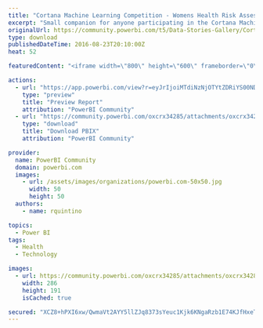 ```yaml
---
title: "Cortana Machine Learning Competition - Womens Health Risk Assessment - Power BI Companion"
excerpt: "Small companion for anyone participating in the Cortana Machine Learning competition - Women's Health Risk Assessment"
originalUrl: https://community.powerbi.com/t5/Data-Stories-Gallery/Cortana-Machine-Learning-Competition-Womens-Health-Risk/m-p/61588
type: download
publishedDateTime: 2016-08-23T20:10:00Z
heat: 52

featuredContent: "<iframe width=\"800\" height=\"600\" frameborder=\"0\" src=\"https://app.powerbi.com/view?r=eyJrIjoiMTdiNzNjOTYtZDRiYS00NDRjLWE5ODAtMTdkYjVlYTI3Y2ZlIiwidCI6IjA5ZTI1MWRjLTVlODctNDhiZi1iNGQyLTcxYjAxYWRiOTg0YSIsImMiOjh9\"></iframe>"

actions:
  - url: "https://app.powerbi.com/view?r=eyJrIjoiMTdiNzNjOTYtZDRiYS00NDRjLWE5ODAtMTdkYjVlYTI3Y2ZlIiwidCI6IjA5ZTI1MWRjLTVlODctNDhiZi1iNGQyLTcxYjAxYWRiOTg0YSIsImMiOjh9"
    type: "preview"
    title: "Preview Report"
    attribution: "PowerBI Community"
  - url: "https://community.powerbi.com/oxcrx34285/attachments/oxcrx34285/DataStoriesGallery/246/5/Cortana%20Competition-Women&#39;s%20Health%20Risk%20Assessment.pbix"
    type: "download"
    title: "Download PBIX"
    attribution: "PowerBI Community"

provider:
  name: PowerBI Community
  domain: powerbi.com
  images:
    - url: /assets/images/organizations/powerbi.com-50x50.jpg
      width: 50
      height: 50
  authors:
    - name: rquintino

topics:
  - Power BI
tags:
  - Health
  - Technology

images:
  - url: https://community.powerbi.com/oxcrx34285/attachments/oxcrx34285/DataStoriesGallery/246/4/data%20stories%20thumbnail-2.png
    width: 286
    height: 191
    isCached: true

secured: "XCZ8+hPXI6xw/QwmaVt2AYY5llZJq8373sYeuc1Kjk6KNgaRzb1E74KJfHxeTNkadJcW8Kor1oF9eTWvN790lgRJrqxnvk+XRlk7nkEFdkWpcNTy9R1uGOzBTZ1Y3XIUpM3jHGa7QoAX9GblrImhugdBQMaHHfecloLTiVoR/Lam066QgJMJAYCudLpGOccC/9Nyb9+2Wr3j1PeAuccg4ux04SQVvwaKit1vtkHttVV6kY/jghyBdg4UcP7lTenUMhpIZpOyygvPr7IgrcDvtxS02cZ0/vM0Sxc3e0BvYfP8rRCGXDw9xpRklcuKKhuKpWXOrkQJWdY23nLgcKnicvgbefsBH9BYMYDIh4tx9sNkt3f8DIbq9aXE6nSrlpevTZljlw6VEi6xrzGgPoUNCdyGJ6td3S3TV+9RQm7za3A=;OyQ0OVLeXeuFsUzy4cAYgA=="
---
```


